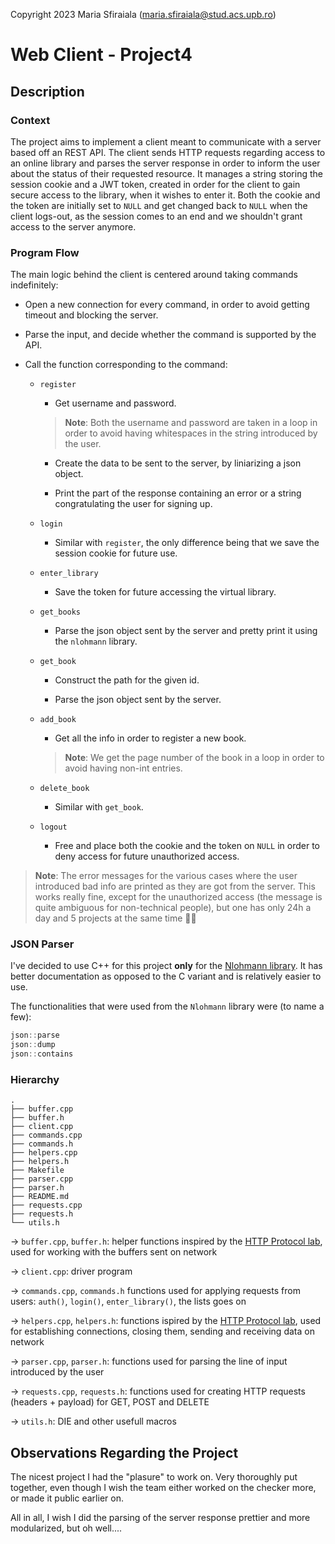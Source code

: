 Copyright 2023 Maria Sfiraiala (maria.sfiraiala@stud.acs.upb.ro)

# Web Client - Project4

## Description

### Context

The project aims to implement a client meant to communicate with a server based off an REST API.
The client sends HTTP requests regarding access to an online library and parses the server response in order to inform the user about the status of their requested resource.
It manages a string storing the session cookie and a JWT token, created in order for the client to gain secure access to the library, when it wishes to enter it.
Both the cookie and the token are initially set to `NULL` and get changed back to `NULL` when the client logs-out, as the session comes to an end and we shouldn't grant access to the server anymore.

### Program Flow

The main logic behind the client is centered around taking commands indefinitely:

* Open a new connection for every command, in order to avoid getting timeout and blocking the server.

* Parse the input, and decide whether the command is supported by the API.

* Call the function corresponding to the command:

   * `register`

      * Get username and password.

      > **Note**: Both the username and password are taken in a loop in order to avoid having whitespaces in the string introduced by the user.

      * Create the data to be sent to the server, by liniarizing a json object.

      * Print the part of the response containing an error or a string congratulating the user for signing up.

   * `login`

      * Similar with `register`, the only difference being that we save the session cookie for future use.

   * `enter_library`

      * Save the token for future accessing the virtual library.

   * `get_books`

      * Parse the json object sent by the server and pretty print it using the `nlohmann` library.

   * `get_book`

      * Construct the path for the given id.

      * Parse the json object sent by the server.

   * `add_book`

      * Get all the info in order to register a new book.

      > **Note**: We get the page number of the book in a loop in order to avoid having non-int entries.

   * `delete_book`

      * Similar with `get_book`.

   * `logout`

      * Free and place both the cookie and the token on `NULL` in order to deny access for future unauthorized access.

> **Note**: The error messages for the various cases where the user introduced bad info are printed as they are got from the server.
This works really fine, except for the unauthorized access (the message is quite ambiguous for non-technical people), but one has only 24h a day and 5 projects at the same time :woman_shrugging:

### JSON Parser

I've decided to use C++ for this project **only** for the [Nlohmann library](https://github.com/nlohmann/json).
It has better documentation as opposed to the C variant and is relatively easier to use.

The functionalities that were used from the `Nlohmann` library were (to name a few):

```C++
json::parse
json::dump
json::contains
```

### Hierarchy

```console
.
├── buffer.cpp
├── buffer.h
├── client.cpp
├── commands.cpp
├── commands.h
├── helpers.cpp
├── helpers.h
├── Makefile
├── parser.cpp
├── parser.h
├── README.md
├── requests.cpp
├── requests.h
└── utils.h
```

&rarr; `buffer.cpp`, `buffer.h`: helper functions inspired by the [HTTP Protocol lab](https://gitlab.cs.pub.ro/pcom/pcom-laboratoare-public/-/tree/master/lab9), used for working with the buffers sent on network

&rarr; `client.cpp`: driver program

&rarr; `commands.cpp`, `commands.h` functions used for applying requests from users: `auth()`, `login()`, `enter_library()`, the lists goes on 

&rarr; `helpers.cpp`, `helpers.h`: functions ispired by the [HTTP Protocol lab](https://gitlab.cs.pub.ro/pcom/pcom-laboratoare-public/-/tree/master/lab9), used for establishing connections, closing them, sending and receiving data on network

&rarr; `parser.cpp`, `parser.h`: functions used for parsing the line of input introduced by the user

&rarr; `requests.cpp`, `requests.h`: functions used for creating HTTP requests (headers + payload) for GET, POST and DELETE

&rarr; `utils.h`: DIE and other usefull macros

## Observations Regarding the Project

The nicest project I had the "plasure" to work on.
Very thoroughly put together, even though I wish the team either worked on the checker more, or made it public earlier on.

All in all, I wish I did the parsing of the server response prettier and more modularized, but oh well....
